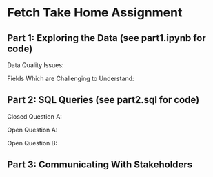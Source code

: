# Fetch Take Home Assignment

## Part 1: Exploring the Data (see part1.ipynb for code)

Data Quality Issues:

Fields Which are Challenging to Understand:

## Part 2: SQL Queries (see part2.sql for code)

Closed Question A:

Open Question A:

Open Question B:

## Part 3: Communicating With Stakeholders

